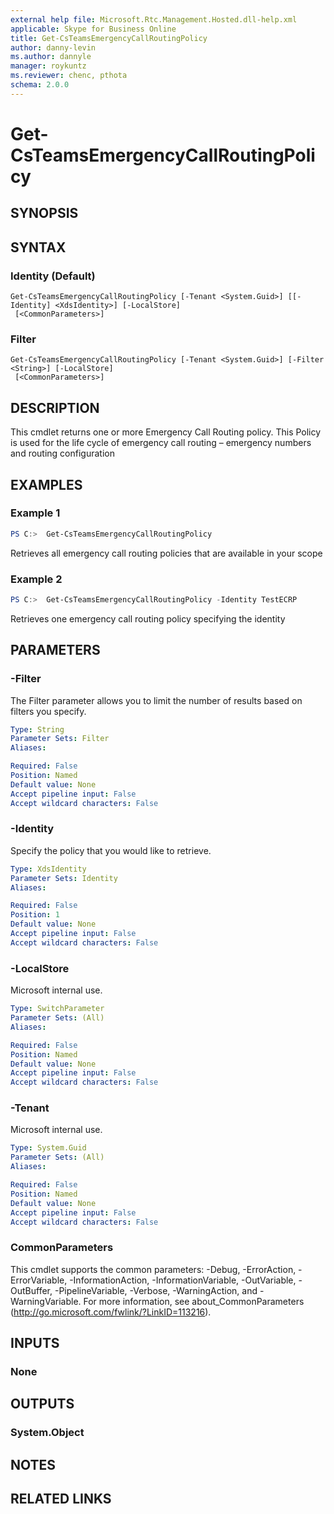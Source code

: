 ```yaml
---
external help file: Microsoft.Rtc.Management.Hosted.dll-help.xml 
applicable: Skype for Business Online 
title: Get-CsTeamsEmergencyCallRoutingPolicy
author: danny-levin
ms.author: dannyle
manager: roykuntz
ms.reviewer: chenc, pthota
schema: 2.0.0
---
```


# Get-CsTeamsEmergencyCallRoutingPolicy

## SYNOPSIS

## SYNTAX

### Identity (Default)
```
Get-CsTeamsEmergencyCallRoutingPolicy [-Tenant <System.Guid>] [[-Identity] <XdsIdentity>] [-LocalStore]
 [<CommonParameters>]
```

### Filter
```
Get-CsTeamsEmergencyCallRoutingPolicy [-Tenant <System.Guid>] [-Filter <String>] [-LocalStore]
 [<CommonParameters>]
```

## DESCRIPTION
 This cmdlet returns one or more Emergency Call Routing policy. This Policy is used for the life cycle of emergency call routing – emergency numbers and routing configuration 

## EXAMPLES

### Example 1
```powershell
PS C:>  Get-CsTeamsEmergencyCallRoutingPolicy 
```

  Retrieves all emergency call routing policies that are available in your scope 

### Example 2
```powershell
PS C:>  Get-CsTeamsEmergencyCallRoutingPolicy -Identity TestECRP
```

  Retrieves one emergency call routing policy specifying the identity 

## PARAMETERS

### -Filter
 The Filter parameter allows you to limit the number of results based on filters you specify. 

```yaml
Type: String
Parameter Sets: Filter
Aliases:

Required: False
Position: Named
Default value: None
Accept pipeline input: False
Accept wildcard characters: False
```

### -Identity
 Specify the policy that you would like to retrieve. 

```yaml
Type: XdsIdentity
Parameter Sets: Identity
Aliases:

Required: False
Position: 1
Default value: None
Accept pipeline input: False
Accept wildcard characters: False
```

### -LocalStore
 Microsoft internal use. 

```yaml
Type: SwitchParameter
Parameter Sets: (All)
Aliases:

Required: False
Position: Named
Default value: None
Accept pipeline input: False
Accept wildcard characters: False
```

### -Tenant
 Microsoft internal use. 

```yaml
Type: System.Guid
Parameter Sets: (All)
Aliases:

Required: False
Position: Named
Default value: None
Accept pipeline input: False
Accept wildcard characters: False
```

### CommonParameters
This cmdlet supports the common parameters: -Debug, -ErrorAction, -ErrorVariable, -InformationAction, -InformationVariable, -OutVariable, -OutBuffer, -PipelineVariable, -Verbose, -WarningAction, and -WarningVariable. For more information, see about_CommonParameters (http://go.microsoft.com/fwlink/?LinkID=113216).

## INPUTS

### None

## OUTPUTS

### System.Object
## NOTES

## RELATED LINKS
